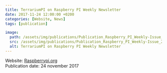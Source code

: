 ```yaml
---
title: TerrariumPI on Raspberry PI Weekly Newsletter
date: 2017-11-24 12:00:00 +0200
categories: [Website, News]
tags: [publication]

image:
  path: /assets/img/publications/Publication_Raspberry_PI_Weekly-Issue_231-24-11-2017.webp
  src: /assets/img/publications/Publication_Raspberry_PI_Weekly-Issue_231-24-11-2017.webp
  alt: TerrariumPI on Raspberry PI Weekly Newsletter
---
```


Website: [Raspberrypi.org](https://www.raspberrypi.org/weekly/hackspace/)\
Publication date: 24 november 2017
